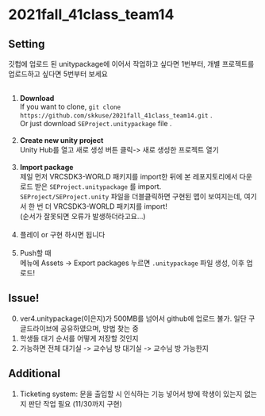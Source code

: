 # 2021fall_41class_team14

## Setting
깃헙에 업로드 된 unitypackage에 이어서 작업하고 싶다면 1번부터, 개별 프로젝트를 업로드하고 싶다면 5번부터 보세요<br><br>
1. <strong>Download</strong><br>If you want to clone, `git clone https://github.com/skkuse/2021fall_41class_team14.git` .<br>Or just download `SEProject.unitypackage` file .<br><br>
2. <strong>Create new unity project</strong><br>Unity Hub를 열고 새로 생성 버튼 클릭-> 새로 생성한 프로젝트 열기<br><br>
3. <strong>Import package</strong><br>제일 먼저 VRCSDK3-WORLD 패키지를 import한 뒤에 본 레포지토리에서 다운로드 받은 `SEProject.unitypackage` 를 import.<br>`SEProject/SEProject.unity` 파일을 더블클릭하면 구현된 맵이 보여지는데, 여기서 한 번 더 VRCSDK3-WORLD 패키지를 import!<br>(순서가 잘못되면 오류가 발생하더라고요...)<br><br>
4. 플레이 or 구현 하시면 됩니다<br><br>
5. Push할 때<br> 메뉴에 Assets -> Export packages 누르면 `.unitypackage` 파일 생성, 이후 업로드!

## Issue!

0. ver4.unitypackage(이은지)가 500MB를 넘어서 github에 업로드 불가. 일단 구글드라이브에 공유하였으며, 방법 찾는 중
1. 학생들 대기 순서를 어떻게 저장할 것인지
2. 가능하면 전체 대기실 -> 교수님 방 대기실 -> 교수님 방 가능한지

## Additional

1. Ticketing system: 문을 출입할 시 인식하는 기능 넣어서 방에 학생이 있는지 없는지 판단 작업 필요 (11/30까지 구현)

